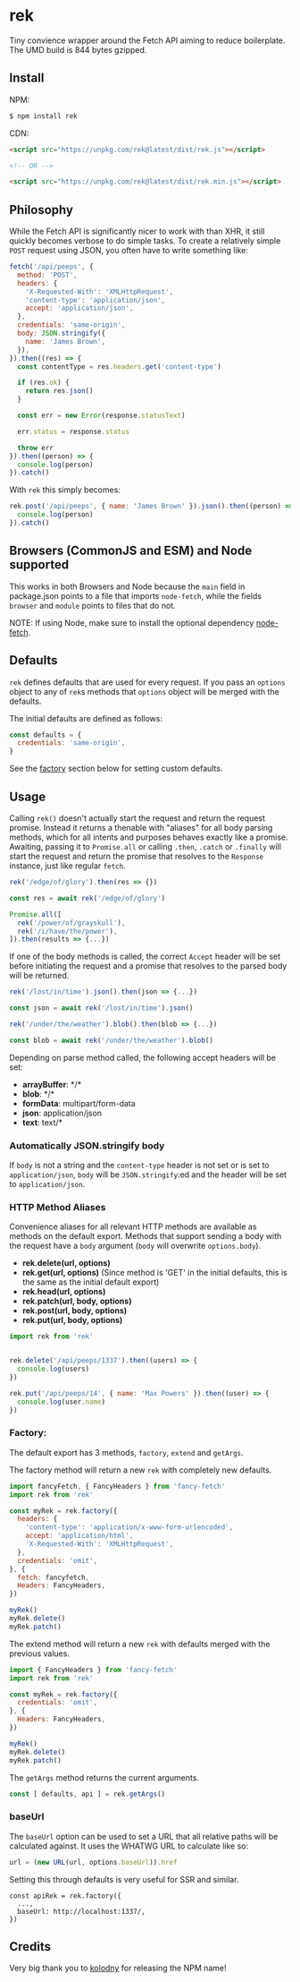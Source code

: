# rek

Tiny  convience wrapper around the Fetch API aiming to
reduce boilerplate. The UMD build is 844 bytes gzipped.

## Install

NPM:

```sh
$ npm install rek
```

CDN:

```html
<script src="https://unpkg.com/rek@latest/dist/rek.js"></script>

<!-- OR -->

<script src="https://unpkg.com/rek@latest/dist/rek.min.js"></script>
```

## Philosophy

While the Fetch API is significantly nicer to work with than XHR,
it still quickly becomes verbose to do simple tasks. To create a
relatively simple `POST` request using JSON, you often have to
write something like:

```js
fetch('/api/peeps', {
  method: 'POST',
  headers: {
    'X-Requested-With': 'XMLHttpRequest',
    'content-type': 'application/json',
    accept: 'application/json',
  },
  credentials: 'same-origin',
  body: JSON.stringify({
    name: 'James Brown',
  }),
}).then((res) => {
  const contentType = res.headers.get('content-type')

  if (res.ok) {
    return res.json()
  }

  const err = new Error(response.statusText)

  err.status = response.status

  throw err
}).then((person) => {
  console.log(person)
}).catch()
```

With `rek` this simply becomes:

```js
rek.post('/api/peeps', { name: 'James Brown' }).json().then((person) => {
  console.log(person)
}).catch()
```

## Browsers (CommonJS and ESM) and Node supported

This works in both Browsers and Node because the `main` field in package.json points
to a file that imports `node-fetch`, while the fields `browser` and `module` points
to files that do not.

NOTE: If using Node, make sure to install the optional dependency
[node-fetch](https://github.com/bitinn/node-fetch).

## Defaults

`rek` defines defaults that are used for every request.
If you pass an `options` object to any of `rek`s methods
that `options` object will be merged with the defaults.

The initial defaults are defined as follows:

```js
const defaults = {
  credentials: 'same-origin',
}
```

See the [factory](#factory) section below for setting custom defaults.

## Usage

Calling `rek()` doesn't actually start the request and return the request promise. Instead
it returns a thenable with "aliases" for all body parsing methods, which for all intents and purposes
behaves exactly like a promise. Awaiting, passing it to `Promise.all` or calling 
`.then`, `.catch` or `.finally` will start the request and return the promise that resolves
to the `Response` instance, just like regular `fetch`.

```js
rek('/edge/of/glory').then(res => {})

const res = await rek('/edge/of/glory')

Promise.all([
  rek('/power/of/grayskull'),
  rek('/i/have/the/power'),
]).then(results => {...})
```

If one of the body methods is called, the correct `Accept` header will be
set before initiating the request and a promise that resolves to the
parsed body will be returned.

```js
rek('/lost/in/time').json().then(json => {...})

const json = await rek('/lost/in/time').json()

rek('/under/the/weather').blob().then(blob => {...})

const blob = await rek('/under/the/weather').blob()
```

Depending on parse method called, the following accept headers will be set:

- __arrayBuffer__: \*/\*
- __blob__: \*/\*
- __formData__: multipart/form-data
- __json__: application/json
- __text__: text/\*

### Automatically JSON.stringify body

If `body` is not a string and the `content-type` header is not set or is set to `application/json`,
`body` will be `JSON.stringify`:ed and the header will be set to `application/json`.


### HTTP Method Aliases

Convenience aliases for all relevant HTTP methods are available as methods on the
default export. Methods that support sending a body with
the request have a `body` argument (`body` will overwrite `options.body`).

- __rek.delete(url, options)__
- __rek.get(url, options)__ (Since method is 'GET' in the initial defaults, this is
  the same as the initial default export)
- __rek.head(url, options)__
- __rek.patch(url, body, options)__
- __rek.post(url, body, options)__
- __rek.put(url, body, options)__

```js
import rek from 'rek'


rek.delete('/api/peeps/1337').then((users) => {
  console.log(users)
})

rek.put('/api/peeps/14', { name: 'Max Powers' }).then((user) => {
  console.log(user.name)
})
```

### Factory:

The default export has 3 methods, `factory`, `extend` and `getArgs`.

The factory method will return a new `rek` with completely new defaults.

```js
import fancyFetch, { FancyHeaders } from 'fancy-fetch'
import rek from 'rek'

const myRek = rek.factory({
  headers: {
    'content-type': 'application/x-www-form-urlencoded',
    accept: 'application/html',
    'X-Requested-With': 'XMLHttpRequest',
  },
  credentials: 'omit',
}, {
  fetch: fancyfetch,
  Headers: FancyHeaders,
})

myRek()
myRek.delete()
myRek.patch()
```

The extend method will return a new `rek` with defaults merged with the previous values.

```js
import { FancyHeaders } from 'fancy-fetch'
import rek from 'rek'

const myRek = rek.factory({
  credentials: 'omit',
}, {
  Headers: FancyHeaders,
})

myRek()
myRek.delete()
myRek.patch()
```


The `getArgs` method returns the current arguments.

```js
const [ defaults, api ] = rek.getArgs()
```

### baseUrl

The `baseUrl` option can be used to set a URL that all relative paths
will be calculated against. It uses the WHATWG URL to calculate like so:

```js
url = (new URL(url, options.baseUrl)).href
```

Setting this through defaults is very useful for SSR and similar.

```
const apiRek = rek.factory({
  ...,
  baseUrl: http://localhost:1337/,
})
```


## Credits

Very big thank you to [kolodny](https://github.com/kolodny) for releasing the
NPM name!
